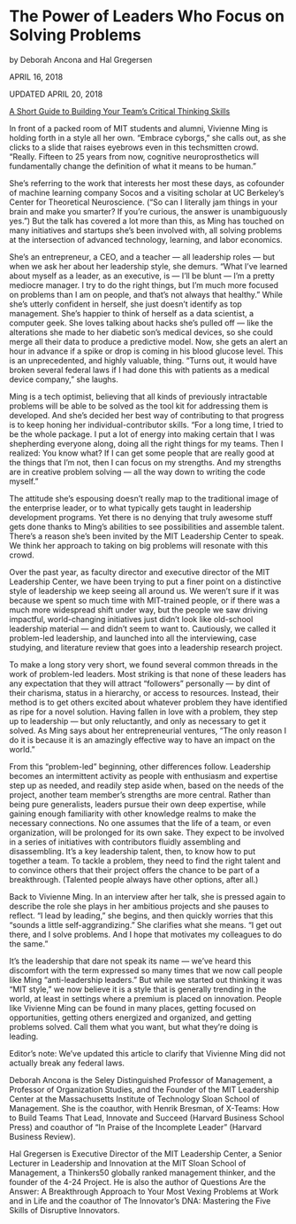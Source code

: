 # The Power of Leaders Who Focus on Solving Problems

by Deborah Ancona and Hal Gregersen

APRIL 16, 2018

UPDATED APRIL 20, 2018

[A Short Guide to Building Your Team’s Critical Thinking Skills](https://hbr.org/2019/10/a-short-guide-to-building-your-teams-critical-thinking-skills)

In front of a packed room of MIT students and alumni, Vivienne Ming is holding forth in a style all her own. “Embrace cyborgs,” she calls out, as she clicks to a slide that raises eyebrows even in this techsmitten crowd. “Really. Fifteen to 25 years from now, cognitive neuroprosthetics will fundamentally change the definition of what it means to be human.”

She’s referring to the work that interests her most these days, as cofounder of machine learning company Socos and a visiting scholar at UC Berkeley’s Center for Theoretical Neuroscience. (“So can I literally jam things in your brain and make you smarter? If you’re curious, the answer is unambiguously yes.”) But the talk has covered a lot more than this, as Ming has touched on many initiatives and startups she’s been involved with, all solving problems at the intersection of advanced technology, learning, and labor economics.

She’s an entrepreneur, a CEO, and a teacher — all leadership roles — but when we ask her about her leadership style, she demurs. “What I’ve learned about myself as a leader, as an executive, is — I’ll be blunt — I’m a pretty mediocre manager. I try to do the right things, but I’m much more focused on problems than I am on people, and that’s not always that healthy.” While she’s utterly confident in herself, she just doesn’t identify as top management. She’s happier to think of herself as a data scientist, a computer geek. She loves talking about hacks she’s pulled off — like the alterations she made to her diabetic son’s medical devices, so she could merge all their data to produce a predictive model. Now, she gets an alert an hour in advance if a spike or drop is coming in his blood glucose level. This is an unprecedented, and highly valuable, thing. “Turns out, it would have broken several federal laws if I had done this with patients as a medical device company,” she laughs.

Ming is a tech optimist, believing that all kinds of previously intractable problems will be able to be solved as the tool kit for addressing them is developed. And she’s decided her best way of contributing to that progress is to keep honing her individual-contributor skills. “For a long time, I tried to be the whole package. I put a lot of energy into making certain that I was shepherding everyone along, doing all the right things for my teams. Then I realized: You know what? If I can get some people that are really good at the things that I’m not, then I can focus on my strengths. And my strengths are in creative problem solving — all the way down to writing the code myself.”

The attitude she’s espousing doesn’t really map to the traditional image of the enterprise leader, or to what typically gets taught in leadership development programs. Yet there is no denying that truly awesome stuff gets done thanks to Ming’s abilities to see possibilities and assemble talent. There’s a reason she’s been invited by the MIT Leadership Center to speak. We think her approach to taking on big problems will resonate with this crowd.

Over the past year, as faculty director and executive director of the MIT Leadership Center, we have been trying to put a finer point on a distinctive style of leadership we keep seeing all around us. We weren’t sure if it was because we spent so much time with MIT-trained people, or if there was a much more widespread shift under way, but the people we saw driving impactful, world-changing initiatives just didn’t look like old-school leadership material — and didn’t seem to want to. Cautiously, we called it problem-led leadership, and launched into all the interviewing, case studying, and literature review that goes into a leadership research project.

To make a long story very short, we found several common threads in the work of problem-led leaders. Most striking is that none of these leaders has any expectation that they will attract “followers” personally — by dint of their charisma, status in a hierarchy, or access to resources. Instead, their method is to get others excited about whatever problem they have identified as ripe for a novel solution. Having fallen in love with a problem, they step up to leadership — but only reluctantly, and only as necessary to get it solved. As Ming says about her entrepreneurial ventures, “The only reason I do it is because it is an amazingly effective way to have an impact on the world.”

From this “problem-led” beginning, other differences follow. Leadership becomes an intermittent activity as people with enthusiasm and expertise step up as needed, and readily step aside when, based on the needs of the project, another team member’s strengths are more central. Rather than being pure generalists, leaders pursue their own deep expertise, while gaining enough familiarity with other knowledge realms to make the necessary connections. No one assumes that the life of a team, or even organization, will be prolonged for its own sake. They expect to be involved in a series of initiatives with contributors fluidly assembling and disassembling. It’s a key leadership talent, then, to know how to put together a team. To tackle a problem, they need to find the right talent and to convince others that their project offers the chance to be part of a breakthrough. (Talented people always have other options, after all.)

Back to Vivienne Ming. In an interview after her talk, she is pressed again to describe the role she plays in her ambitious projects and she pauses to reflect. “I lead by leading,” she begins, and then quickly worries that this “sounds a little self-aggrandizing.” She clarifies what she means. “I get out there, and I solve problems. And I hope that motivates my colleagues to do the same.”

It’s the leadership that dare not speak its name — we’ve heard this discomfort with the term expressed so many times that we now call people like Ming “anti-leadership leaders.” But while we started out thinking it was “MIT style,” we now believe it is a style that is generally trending in the world, at least in settings where a premium is placed on innovation. People like Vivienne Ming can be found in many places, getting focused on opportunities, getting others energized and organized, and getting problems solved. Call them what you want, but what they’re doing is leading.

Editor’s note: We’ve updated this article to clarify that Vivienne Ming did not actually break any federal laws.

Deborah Ancona is the Seley Distinguished Professor of Management, a Professor of Organization Studies, and the Founder of the MIT Leadership Center at the Massachusetts Institute of Technology Sloan School of Management. She is the coauthor, with Henrik Bresman, of X-Teams: How to Build Teams That Lead, Innovate and Succeed (Harvard Business School Press) and coauthor of “In Praise of the Incomplete Leader” (Harvard Business Review).

Hal Gregersen is Executive Director of the MIT Leadership Center, a Senior Lecturer in Leadership and Innovation at the MIT Sloan School of Management, a Thinkers50 globally ranked management thinker, and the founder of the 4-24 Project. He is also the author of Questions Are the Answer: A Breakthrough Approach to Your Most Vexing Problems at Work and in Life and the coauthor of The Innovator’s DNA: Mastering the Five Skills of Disruptive Innovators.